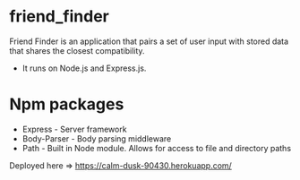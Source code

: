 # friend_finder
Friend Finder is an application that pairs a set of user input with stored data that shares the closest compatibility.

* It runs on Node.js and Express.js.

# Npm packages
* Express - Server framework
* Body-Parser - Body parsing middleware
* Path - Built in Node module. Allows for access to file and directory paths

Deployed here => https://calm-dusk-90430.herokuapp.com/

